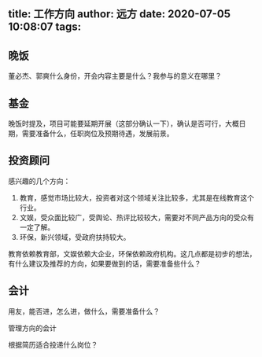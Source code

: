 title: 工作方向
author: 远方
date: 2020-07-05 10:08:07
tags:
---
## 晚饭
董必杰、郭爽什么身份，开会内容主要是什么？我参与的意义在哪里？

## 基金
晚饭时提及，项目可能要延期开展（这部分确认一下），确认是否可行，大概日期，需要准备什么，任职岗位及预期待遇，发展前景。

## 投资顾问
感兴趣的几个方向：

1. 教育，感觉市场比较大，投资者对这个领域关注比较多，尤其是在线教育这个行业。
2. 文娱，受众面比较广，受舆论、热评比较较大，需要对不同产品方向的受众有一定了解。
3. 环保，新兴领域，受政府扶持较大。

教育依赖教育部，文娱依赖大企业，环保依赖政府机构。这几点都是初步的想法，有什么建议及推荐的方向，如果要做到的话，需要准备些什么？

## 会计
用友，能否进，怎么进，做什么，需要准备什么？

管理方向的会计

根据简历适合投递什么岗位？